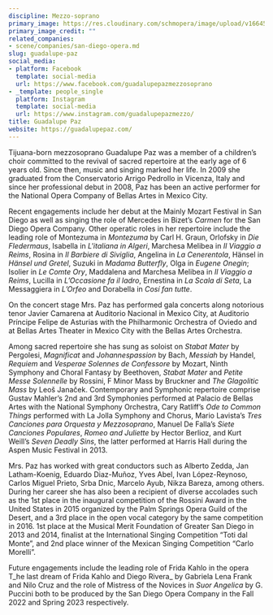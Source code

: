 ```yaml
---
discipline: Mezzo-soprano
primary_image: https://res.cloudinary.com/schmopera/image/upload/v1664559925/media/2022/09/GUADALUPE-PAZ-PORTRAIT_vooslk.jpg
primary_image_credit: ""
related_companies:
- scene/companies/san-diego-opera.md
slug: guadalupe-paz
social_media:
- platform: Facebook
  template: social-media
  url: https://www.facebook.com/guadalupepazmezzosoprano
- _template: people_single
  platform: Instagram
  template: social-media
  url: https://www.instagram.com/guadalupepazmezzo/
title: Guadalupe Paz
website: https://guadalupepaz.com/
---
```

Tijuana-born mezzosoprano Guadalupe Paz was a member of a children’s choir committed to the revival of sacred repertoire at the early age of 6 years old. Since then, music and singing marked her life. In 2009 she graduated from the Conservatorio Arrigo Pedrollo in Vicenza, Italy and since her professional debut in 2008, Paz has been an active performer for the National Opera Company of Bellas Artes in Mexico City.

Recent engagements include her debut at the Mainly Mozart Festival in San Diego as well as singing the role of Mercedes in Bizet’s _Carmen_ for the San Diego Opera Company. Other operatic roles in her repertoire include the leading role of Montezuma in _Montezuma_ by Carl H. Graun, Orlofsky in _Die Fledermaus_, Isabella in _L'italiana in Algeri_, Marchesa Melibea in _Il Viaggio a Reims_, Rosina in _Il Barbiere di Siviglia_, Angelina in _La Cenerentola_, Hänsel in _Hänsel und Gretel_, Suzuki in _Madama Butterfly_, Olga in _Eugene Onegin_; Isolier in _Le Comte Ory_, Maddalena and Marchesa Melibea in _Il Viaggio a Reims_, Lucilla in _L’Occasione fa il ladro_, Ernestina in _La Scala di Seta_, La Messaggiera in _L’Orfeo_ and Dorabella in _Cosí fan tutte_.

On the concert stage Mrs. Paz has performed gala concerts along notorious tenor Javier Camarena at Auditorio Nacional in Mexico City, at Auditorio Príncipe Felipe de Asturias with the Philharmonic Orchestra of Oviedo and at Bellas Artes Theater in Mexico City with the Bellas Artes Orchestra.

Among sacred repertoire she has sung as soloist on _Stabat Mater_ by Pergolesi, _Magnificat_ and _Johannespassion_ by Bach, _Messiah_ by Handel, _Requiem_ and _Vesperae Solennes de Confessore_ by Mozart, Ninth Symphony and Choral Fantasy by Beethoven, _Stabat Mater_ and _Petite Messe Solennelle_ by Rossini, F Minor Mass by Bruckner and _The Glagolitic Mass_ by Leoš Janaček. Contemporary and Symphonic repertoire comprise Gustav Mahler’s 2nd and 3rd Symphonies performed at Palacio de Bellas Artes with the National Symphony Orchestra, Cary Ratliff’s _Ode to Common Things_ performed with La Jolla Symphony and Chorus, Mario Lavista’s _Tres Canciones para Orquesta y Mezzosoprano_, Manuel De Falla’s _Siete Canciones Populares_, _Romeo and Juliette_ by Hector Berlioz, and Kurt Weill’s _Seven Deadly Sins_, the latter performed at Harris Hall during the Aspen Music Festival in 2013.

Mrs. Paz has worked with great conductors such as Alberto Zedda, Jan Latham-Koenig, Eduardo Diaz-Muñoz, Yves Abel, Ivan López-Reynoso, Carlos Miguel Prieto, Srba Dnic, Marcelo Ayub, Nikza Bareza, among others. During her career she has also been a recipient of diverse accolades such as the 1st place in the inaugural competition of the Rossini Award in the United States in 2015 organized by the Palm Springs Opera Guild of the Desert, and a 3rd place in the open vocal category by the same competition in 2016. 1st place at the Musical Merit Foundation of Greater San Diego in 2013 and 2014, finalist at the International Singing Competition “Toti dal Monte”, and 2nd place winner of the Mexican Singing Competition “Carlo Morelli”.

Future engagements include the leading role of Frida Kahlo in the opera T_he last dream of Frida Kahlo and Diego Rivera_ by Gabriela Lena Frank and Nilo Cruz and the role of Mistress of the Novices in _Suor Angelica_ by G. Puccini both to be produced by the San Diego Opera Company in the Fall 2022 and Spring 2023 respectively.